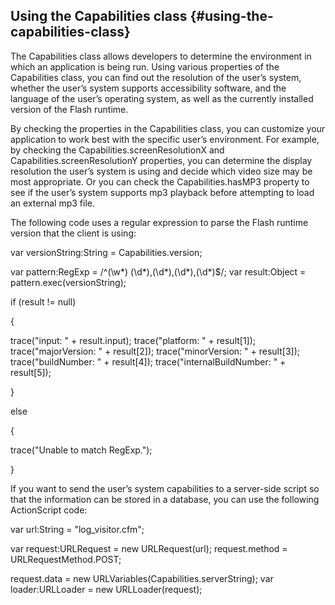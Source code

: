 ## Using the Capabilities class {#using-the-capabilities-class}

The Capabilities class allows developers to determine the environment in which an application is being run. Using various properties of the Capabilities class, you can find out the resolution of the user’s system, whether the user’s system supports accessibility software, and the language of the user’s operating system, as well as the currently installed version of the Flash runtime.

By checking the properties in the Capabilities class, you can customize your application to work best with the specific user’s environment. For example, by checking the Capabilities.screenResolutionX and Capabilities.screenResolutionY properties, you can determine the display resolution the user’s system is using and decide which video size may be most appropriate. Or you can check the Capabilities.hasMP3 property to see if the user’s system supports mp3 playback before attempting to load an external mp3 file.

The following code uses a regular expression to parse the Flash runtime version that the client is using:

var versionString:String = Capabilities.version;

var pattern:RegExp = /^(\w*) (\d*),(\d*),(\d*),(\d*)$/; var result:Object = pattern.exec(versionString);

if (result != null)

{

trace(&quot;input: &quot; + result.input); trace(&quot;platform: &quot; + result[1]); trace(&quot;majorVersion: &quot; + result[2]); trace(&quot;minorVersion: &quot; + result[3]); trace(&quot;buildNumber: &quot; + result[4]); trace(&quot;internalBuildNumber: &quot; + result[5]);

}

else

{

trace(&quot;Unable to match RegExp.&quot;);

}

If you want to send the user’s system capabilities to a server-side script so that the information can be stored in a database, you can use the following ActionScript code:

var url:String = &quot;log_visitor.cfm&quot;;

var request:URLRequest = new URLRequest(url); request.method = URLRequestMethod.POST;

request.data = new URLVariables(Capabilities.serverString); var loader:URLLoader = new URLLoader(request);